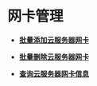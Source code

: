 # 网卡管理<a name="ecs_02_0500"></a>

-   **[批量添加云服务器网卡](批量添加云服务器网卡.md)**  

-   **[批量删除云服务器网卡](批量删除云服务器网卡.md)**  

-   **[查询云服务器网卡信息](查询云服务器网卡信息.md)**  


